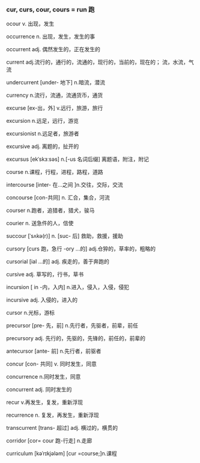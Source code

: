 ### cur, curs, cour, cours  = run 跑

ocour v. 出现，发生

occurrence n. 出现，发生，发生的事

occurrent adj. 偶然发生的，正在发生的

current adj.流行的，通行的，流通的，现行的，当前的，现在的； 流，水流，气流

undercurrent [under- 地下] n.暗流，潜流

currency n.流行，流通，流通货币，通货

excurse [ex-出，外] v.远行，旅游，旅行 

excursion n.远足，远行，游览

excursionist n.远足者，旅游者

excursive adj. 离题的，扯开的

excursus [ekˈskɜːsəs] n.[-us 名词后缀] 离题语，附注，附记

course n.课程，行程，进程，路程，道路

intercourse [inter- 在...之间 ]n.交往，交际，交流

concourse [con-共同] n. 汇合，集合，河流

courser n.跑者，追猎者，猎犬，骏马

courier n. 送急件的人，信使

succour [ˈsʌkə(r)] n. [suc- 后] 救助，救援，援助

cursory [curs 跑，急行 -ory ...的] adj.仓猝的，草率的，粗略的

cursorial [ial ...的] adj. 疾走的，善于奔跑的

cursive adj. 草写的，行书，草书

incursion [ in -内，入内] n.进入，侵入，入侵，侵犯 

incursive adj. 入侵的，进入的

cursor n.光标，游标

precursor [pre- 先，前] n.先行者，先驱者，前辈，前任

precursory adj. 先行的，先驱的，先锋的，前任的，前辈的

antecursor [ante- 前] n.先行者，前驱者

concur [con- 共同] v. 同时发生，同意

concurrence n.同时发生，同意

concurrent adj. 同时发生的

recur v.再发生，复发，重新浮现

recurrence n. 复发，再发生，重新浮现

transcurrent [trans- 超过] adj. 横过的，横贯的

corridor [cor= cour 跑-行走] n.走廊

curriculum  [kəˈrɪkjələm]  [cur =course;]n.课程